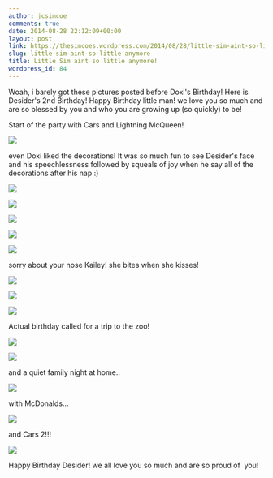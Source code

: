 ```yaml
---
author: jcsimcoe
comments: true
date: 2014-08-28 22:12:09+00:00
layout: post
link: https://thesimcoes.wordpress.com/2014/08/28/little-sim-aint-so-little-anymore/
slug: little-sim-aint-so-little-anymore
title: Little Sim aint so little anymore!
wordpress_id: 84
---
```


Woah, i barely got these pictures posted before Doxi's Birthday! Here is Desider's 2nd Birthday! Happy Birthday little man! we love you so much and are so blessed by you and who you are growing up (so quickly) to be!




Start of the party with Cars and Lightning McQueen!





![](/public/assets/5738fec7f46ef59fe5fe77699edb4f04/tumblr_inline_nb1enf4PU11qb8l8q.jpg)




even Doxi liked the decorations! It was so much fun to see Desider's face and his speechlessness followed by squeals of joy when he say all of the decorations after his nap :)




![](/public/assets/30ca1fd3f8c617ea769da482e2da65ab/tumblr_inline_nb1evnCMAJ1qb8l8q.jpg)





![](/public/assets/1c47825bc06ad7dba1267850a80820c1/tumblr_inline_nb1ens5c3M1qb8l8q.jpg)




![](/public/assets/5d15a3612e35ab3ec96205cd593df10e/tumblr_inline_nb1eo4zX5t1qb8l8q.jpg)




![](/public/assets/02ccc76757d30e72edcac745f6e8d5c8/tumblr_inline_nb1eohuH6f1qb8l8q.jpg)




![](/public/assets/06dcdf51498374ab3e49f3d52608093c/tumblr_inline_nb1eournha1qb8l8q.jpg)




sorry about your nose Kailey! she bites when she kisses!




![](/public/assets/09f4b46cfb5b5ef50bf25a5dd39a8524/tumblr_inline_nb1ep7HOjz1qb8l8q.jpg)




![](/public/assets/9b9bb8ee3972599b014464e40888642b/tumblr_inline_nb1epkHHQI1qb8l8q.jpg)




![](/public/assets/c99c679e907af87ef87058567b79b8aa/tumblr_inline_nb1epxRnUO1qb8l8q.jpg)




Actual birthday called for a trip to the zoo!




![](/public/assets/a1f32fc93df4eea18fc7d0cebc5755f3/tumblr_inline_nb1er008DL1qb8l8q.jpg)




![](/public/assets/9f99c39c17030de3b1f40c48a32e96b5/tumblr_inline_nb1er82AnK1qb8l8q.jpg)




and a quiet family night at home..




![](/public/assets/aa5c6e9ab595420106f433b9dbbae15f/tumblr_inline_nb1ere0ct11qb8l8q.jpg)




with McDonalds…




![](/public/assets/c9c0c23b5d610059ffa972ce3f54f2ec/tumblr_inline_nb1erkz5lL1qb8l8q.jpg)




and Cars 2!!!




![](/public/assets/3954c4d970ccb91686db5d0f9fae5534/tumblr_inline_nb1erqKdC71qb8l8q.jpg)




Happy Birthday Desider! we all love you so much and are so proud of  you!





